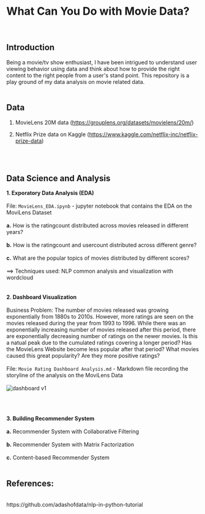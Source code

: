 # What Can You Do with Movie Data?
<br>

## Introduction

Being a movie/tv show enthusiast, I have been intrigued to understand user viewing behavior using data and think about how to provide the right content to the right people from a user's stand point. This repository is a play ground of my data analysis on movie related data. 
<br>
<br>

## Data
1. MovieLens 20M data (https://grouplens.org/datasets/movielens/20m/)

2. Netflix Prize data on Kaggle (https://www.kaggle.com/netflix-inc/netflix-prize-data)

<br>
<br>

## Data Science and Analysis

**1. Exporatory Data Analysis (EDA)**
<br>
<br>
File: `MovieLens_EDA.ipynb` - jupyter notebook that contains the EDA on the MoviLens Dataset
<br>
<br>
**a.** How is the ratingcount distributed across movies released in different years?
<br>
<br>
**b.** How is the ratingcount and usercount distributed across different genre?
<br>
<br>
**c.** What are the popular topics of movies distributed by different scores? <br>
<br>
==> Techniques used: NLP common analysis and visualization with wordcloud
<br>
<br>
<br>
**2. Dashboard Visualization**
<br>
<br>
Business Problem: The number of movies released was growing exponentially from 1880s to 2010s. However, more ratings are seen on the movies released during the year from 1993 to 1996. While there was an exponentially increasing number of movies released after this period, there are exponentially decreasing number of ratings on the newer movies. Is this a natual peak due to the cumulated ratings covering a longer period?  Has the MovieLens Website become less popular after that period? What movies caused this great popularity? Are they more positive ratings?
<br>
<br>
File: `Movie Rating Dashboard Analysis.md` - Markdown file recording the storyline of the analysis on the MoviLens Data
<br>
<br>
![dashboard v1](https://github.com/Olliang/All-About-Movie-Data/blob/master/images/MovieLens_dashboard%20v2.PNG)

<br>
<br>

**3. Building Recommender System**
<br>
<br>
**a.** Recommender System with Collaborative Filtering 
<br>
<br>
**b.** Recommender System with Matrix Factorization
<br>
<br>
**c.** Content-based Recommender System 
<br>
<br>


## References:
<br>
https://github.com/adashofdata/nlp-in-python-tutorial <br>
